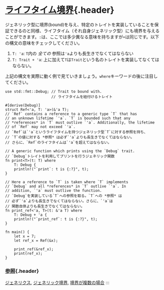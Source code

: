 # [ライフタイム境界](#ライフタイム境界){.header}

ジェネリック型に境界(bound)を与え、特定のトレイトを実装していることを保証できるのと同様、ライフタイム（それ自身ジェネリック型）にも境界を与えることができます。`:`は、ここでは多少異なる意味を持ちますが`+`は同じです。以下の構文の意味をチェックしてください。

1.  `T: 'a`: `T`内の *全ての* 参照は`'a`よりも長生きでなくてはならない
2.  `T: Trait + 'a`:
    上に加えて`T`は`Trait`という名のトレイトを実装してなくてはならない。

上記の構文を実際に動く例で見ていきましょう。`where`キーワードの後に注目してください。

    use std::fmt::Debug; // Trait to bound with.
                         // ライフタイムを紐付けるトレイト

    #[derive(Debug)]
    struct Ref<'a, T: 'a>(&'a T);
    // `Ref` contains a reference to a generic type `T` that has
    // an unknown lifetime `'a`. `T` is bounded such that any
    // *references* in `T` must outlive `'a`. Additionally, the lifetime
    // of `Ref` may not exceed `'a`.
    // `Ref`は`'a`というライフタイムを持つジェネリック型`T`に対する参照を持ち、
    // `T`の値に対する *参照* は必ず`'a`よりも長生きでなくてはならない。
    // さらに、`Ref`のライフタイムは`'a`を超えてはならない。

    // A generic function which prints using the `Debug` trait.
    // `Debug`トレイトを利用してプリントを行うジェネリック関数
    fn print<T>(t: T) where
        T: Debug {
        println!("`print`: t is {:?}", t);
    }

    // Here a reference to `T` is taken where `T` implements
    // `Debug` and all *references* in `T` outlive `'a`. In
    // addition, `'a` must outlive the function.
    // `Debug`を実装している`T`への参照を取る。`T`への *参照* は
    // 必ず`'a`よりも長生きでなくてはならない。さらに、`'a`は
    // 関数自体よりも長生きでなくてはならない。
    fn print_ref<'a, T>(t: &'a T) where
        T: Debug + 'a {
        println!("`print_ref`: t is {:?}", t);
    }

    fn main() {
        let x = 7;
        let ref_x = Ref(&x);

        print_ref(&ref_x);
        print(ref_x);
    }

### [参照](#参照){.header}

[ジェネリクス](../../generics.html),
[ジェネリック境界](../../generics/bounds.html),
[境界が複数の場合](../../generics/multi_bounds.html)
:::

